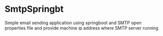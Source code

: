 # SmtpSpringbt
Simple email sending application using springboot and SMTP
open properties file and provide machine ip address where SMTP server running
